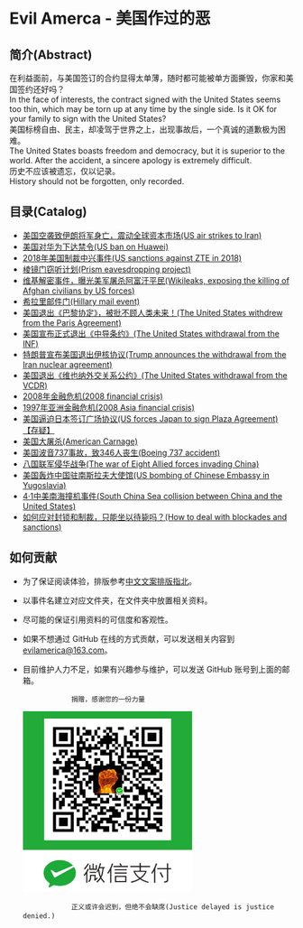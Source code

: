 <!-- This file is automatic generated, please edit template file instead. -->
# Evil Amerca - 美国作过的恶 

## 简介(Abstract)
在利益面前，与美国签订的合约显得太单薄，随时都可能被单方面撕毁，你家和美国签约还好吗？   
In the face of interests, the contract signed with the United States seems too thin, which may be torn up at any time by the single side. Is it OK for your family to sign with the United States?  
美国标榜自由、民主，却凌驾于世界之上，出现事故后，一个真诚的道歉极为困难。  
The United States boasts freedom and democracy, but it is superior to the world. After the accident, a sincere apology is extremely difficult.  
历史不应该被遗忘，仅以记录。  
History should not be forgotten, only recorded.  

## 目录(Catalog)
- [美国空袭致伊朗将军身亡，震动全球资本市场(US air strikes to Iran)](./events/美国空袭致伊朗将军身亡，震动全球资本市场/)
- [美国对华为下达禁令(US ban on Huawei)](./events/美国对华为下达禁令/)
- [2018年美国制裁中兴事件(US sanctions against ZTE in 2018)](./events/2018年美国制裁中兴事件/)
- [棱镜门窃听计划(Prism eavesdropping project)](./events/棱镜门窃听计划/)
- [维基解密事件，曝光美军屠杀阿富汗平民(Wikileaks, exposing the killing of Afghan civilians by US forces)](./events/维基解密事件，曝光美军屠杀阿富汗平民/)
- [希拉里邮件门(Hillary mail event)](./events/希拉里邮件门/)
- [美国退出《巴黎协定》，被批不顾人类未来！(The United States withdrew from the Paris Agreement)](./events/美国退出《巴黎协定》，被批不顾人类未来！/)
- [美国宣布正式退出《中导条约》(The United States withdrawal from the INF)](./events/美国宣布正式退出《中导条约》/)
- [特朗普宣布美国退出伊核协议(Trump announces the withdrawal from the Iran nuclear agreement)](./events/特朗普宣布美国退出伊核协议/)
- [美国退出《维也纳外交关系公约》(The United States withdrawal from the VCDR)](./events/美国退出《维也纳外交关系公约》/)
- [2008年金融危机(2008 financial crisis)](./events/2008年金融危机/)
- [1997年亚洲金融危机(2008 Asia financial crisis)](./events/1997年亚洲金融危机/)
- [美国逼迫日本签订广场协议(US forces Japan to sign Plaza Agreement)【存疑】](./events/美国逼迫日本签订广场协议【存疑】/)
- [美国大屠杀(American Carnage)](./events/美国大屠杀/)
- [美国波音737事故，致346人丧生(Boeing 737 accident)](./events/美国波音737事故，致346人丧生/)
- [八国联军侵华战争(The war of Eight Allied forces invading China)](./events/八国联军侵华战争/)
- [美国轰炸中国驻南斯拉夫大使馆(US bombing of Chinese Embassy in Yugoslavia)](./events/美国轰炸中国驻南斯拉夫大使馆/)
- [4·1中美南海撞机事件(South China Sea collision between China and the United States)](./events/4·1中美南海撞机事件/)
- [如何应对封锁和制裁，只能坐以待毙吗？(How to deal with blockades and sanctions)](./events/如何应对封锁核制裁，只能坐以待毙吗？/)

## 如何贡献
- 为了保证阅读体验，排版参考[中文文案排版指北](https://github.com/sparanoid/chinese-copywriting-guidelines)。
- 以事件名建立对应文件夹，在文件夹中放置相关资料。
- 尽可能的保证引用资料的可信度和客观性。
- 如果不想通过 GitHub 在线的方式贡献，可以发送相关内容到 evilamerica@163.com。
- 目前维护人力不足，如果有兴趣参与维护，可以发送 GitHub 账号到上面的邮箱。

                  捐赠，感谢您的一份力量   
     <img src="https://github.com/evil-america/evil-america.github.io/blob/master/pay.jpg" width="300" height="320" alt="img" />    



                  正义或许会迟到，但绝不会缺席(Justice delayed is justice denied.)              
